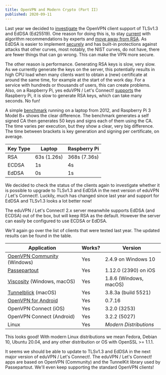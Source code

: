 ```yaml
---
title: OpenVPN and Modern Crypto (Part II)
published: 2020-09-11
---
```


Last year we decided to [investigate](openvpn_modern_crypto.html) the OpenVPN 
client support of TLSv1.3 and EdDSA (Ed25519). One reason for doing this is, to 
stay 
[current](https://latacora.micro.blog/2018/04/03/cryptographic-right-answers.html) 
with algorithm recommendations by experts and 
[move away from RSA](https://blog.trailofbits.com/2019/07/08/fuck-rsa/). As 
EdDSA is easier to implement [securely](https://safecurves.cr.yp.to/) and has 
built-in protections against attacks that other curves, most notably, the NIST 
curves, do not have, there are fewer things that can go wrong. This can make 
the VPN more secure.

The other reason is performance. Generating RSA keys is slow, very slow. As we 
currently generate the keys on the server, this potentially results in high CPU 
load when many clients want to obtain a (new) certificate at around the same 
time, for example at the start of the work day. For a service with hundreds or 
thousands of users, this can create problems. Also, on a Raspberry Pi, yes 
eduVPN / Let's Connect! 
[supports](https://github.com/eduvpn/documentation/blob/v2/RASPBERRY_PI.md) the 
Raspberry Pi, it is slow to generate RSA keys, which can take many seconds. No
fun!

A simple 
[benchmark](https://github.com/letsconnectvpn/vpn-ca/blob/main/benchmark.sh) 
running on a laptop from 2012, and Raspberry Pi 3 Model B+ shows the clear 
difference. The benchmark generates a self signed CA then generates 50 keys and 
signs each of them using the CA. The time varies per execution, but they show a 
clear, very big difference. The time between brackets is key generation and
signing per certificate, on average.

Key Type | Laptop      | Raspberry Pi
-------- | ----------- | ------------
RSA      | 63s (1.26s) | 368s (7.36s)
ECDSA    | 1s          | 4s
EdDSA    | 0s          | 1s

We decided to check the status of the clients again to investigate whether it 
is possible to upgrade to TLSv1.3 and EdDSA in the next version of eduVPN / 
Let's Connect!. Luckily, much has changed since last year and support for EdDSA 
and TLSv1.3 looks a lot better now!

The eduVPN / Let's Connect! 2.x server meanwhile supports EdDSA (and ECDSA) out 
of the box, but will keep RSA as the default. However the server can easily be
configured to use ECDSA or EdDSA.

We'll again go over the list of clients that were tested last year. The updated
results can be found in the table.

Application                                                             | Works? | Version
----------------------------------------------------------------------- | ------ | --------------------------------------
[OpenVPN Community](https://openvpn.net/community-downloads/) (Windows) | Yes    | 2.4.9 on Windows 10
[Passepartout](https://passepartoutvpn.app/)                            | Yes    | 1.12.0 (2390) on iOS
[Viscosity](https://www.sparklabs.com/viscosity/) (Windows, macOS)      | Yes    | 1.8.6 (Windows, macOS)
[Tunnelblick](https://tunnelblick.net/) (macOS)                         | Yes    | 3.8.3a (build 5521)
[OpenVPN for Android](https://github.com/schwabe/ics-openvpn)           | Yes    | 0.7.16
OpenVPN Connect (iOS)                                                   | Yes    | 3.2.0 (3253)
OpenVPN Connect (Android)                                               | Yes    | 3.2.2 (5027)
Linux                                                                   | Yes    | _Modern Distributions_

This looks good! With modern Linux distributions we mean Fedora, Debian 10, 
Ubuntu 20.04, and any other distribution or OS with OpenSSL >= 1.1.1.

It seems we should be able to update to TLSv1.3 and EdDSA in the next major 
version of eduVPN / Let's Connect!. The eduVPN / Let's Connect! apps are based 
on OpenVPN (Community) and the TunnelKit library used by Passepartout. We'll 
even keep supporting the standard OpenVPN clients!
